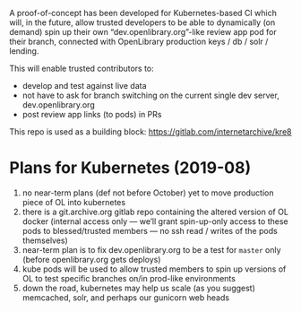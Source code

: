 A proof-of-concept has been developed for Kubernetes-based CI which will, in the future, allow trusted developers to be able to dynamically (on demand) spin up their own “dev.openlibrary.org”-like review app pod for their branch, connected with OpenLibrary production keys / db / solr / lending.

This will enable trusted contributors to:
* develop and test against live data
* not have to ask for branch switching on the current single dev server, dev.openlibrary.org
* post review app links (to pods) in PRs

This repo is used as a building block: https://gitlab.com/internetarchive/kre8

# Plans for Kubernetes (2019-08)

1. no near-term plans (def not before October) yet to move production piece of OL into kubernetes
2. there is a git.archive.org gitlab repo containing the altered version of OL docker (internal access only — we’ll grant spin-up-only access to these pods to blessed/trusted members — no ssh read / writes of the pods themselves)
3. near-term plan is to fix dev.openlibrary.org to be a test for `master` only (before openlibrary.org gets deploys)
4. kube pods will be used to allow trusted members to spin up versions of OL to test specific branches on/in prod-like environments
5. down the road, kubernetes may help us scale (as you suggest) memcached, solr, and perhaps our gunicorn web heads
